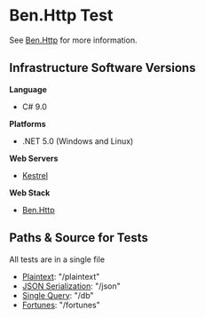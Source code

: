 # Ben.Http Test

See [Ben.Http](https://github.com/benaadams/Ben.Http) for more information.

## Infrastructure Software Versions

**Language**

* C# 9.0

**Platforms**

* .NET 5.0 (Windows and Linux)

**Web Servers**

* [Kestrel](https://github.com/dotnet/aspnetcore/tree/master/src/Servers/Kestrel)

**Web Stack**

* [Ben.Http](https://github.com/benaadams/Ben.Http)

## Paths & Source for Tests

All tests are in a single file

* [Plaintext](Benchmarks/Program.cs): "/plaintext"
* [JSON Serialization](Benchmarks/Program.cs): "/json"
* [Single Query](Benchmarks/Program.cs): "/db"
* [Fortunes](Benchmarks/Program.cs): "/fortunes"
